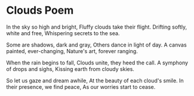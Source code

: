 # Clouds Poem

In the sky so high and bright,
Fluffy clouds take their flight.
Drifting softly, white and free,
Whispering secrets to the sea.

Some are shadows, dark and gray,
Others dance in light of day.
A canvas painted, ever-changing,
Nature's art, forever ranging.

When the rain begins to fall,
Clouds unite, they heed the call.
A symphony of drops and sighs,
Kissing earth from cloudy skies.

So let us gaze and dream awhile,
At the beauty of each cloud's smile.
In their presence, we find peace,
As our worries start to cease.